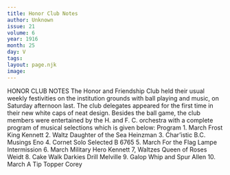 ```yaml
---
title: Honor Club Notes
author: Unknown
issue: 21
volume: 6
year: 1916
month: 25
day: V
tags:
layout: page.njk
image:
---
```

HONOR CLUB NOTES      The Honor and Friendship Club held their usual weekly festivities on the institution grounds with ball playing and music, on Saturday afternoon last. The club delegates appeared for the first time in their new white caps of neat design. Besides the ball game, the club members were entertained by the H. and F. C. orchestra with a complete program of musical selections which is given below:       Program 1. March Frost King Kennett 2. Waltz Daughter of the Sea Heinzman 3. Char’istic B.C. Musings Eno 4. Cornet Solo Selected B 6765 5. March For the Flag Lampe Intermission 6. March Military Hero Kennett 7, Waltzes Queen of Roses Weidt 8. Cake Walk Darkies Drill Melville 9. Galop Whip and Spur Allen 10. March A Tip Topper Corey    
